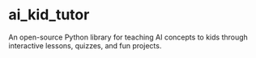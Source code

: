 # ai_kid_tutor
An open-source Python library for teaching AI concepts to kids through interactive lessons, quizzes, and fun projects.
